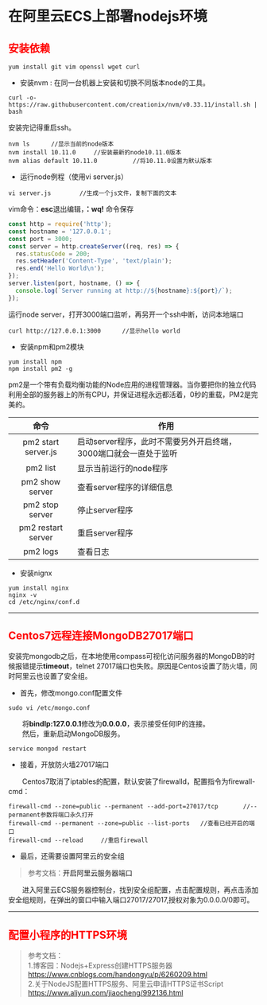 # 在阿里云ECS上部署nodejs环境

## <font color=red>**安装依赖**</font>

```
yum install git vim openssl wget curl
```
* 安装nvm : 在同一台机器上安装和切换不同版本node的工具。
```
curl -o- https://raw.githubusercontent.com/creationix/nvm/v0.33.11/install.sh | bash
```
安装完记得重启ssh。
```
nvm ls      //显示当前的node版本
nvm install 10.11.0     //安装最新的node10.11.0版本
nvm alias default 10.11.0          //将10.11.0设置为默认版本
```
* 运行node例程（使用vi server.js）
```
vi server.js        //生成一个js文件，复制下面的文本
```
vim命令：**esc**退出编辑，**：wq\!** 命令保存
```javascript
const http = require('http');
const hostname = '127.0.0.1';
const port = 3000;
const server = http.createServer((req, res) => {
  res.statusCode = 200;
  res.setHeader('Content-Type', 'text/plain');
  res.end('Hello World\n');
});
server.listen(port, hostname, () => {
  console.log(`Server running at http://${hostname}:${port}/`);
});
```
运行node server，打开3000端口监听，再另开一个ssh中断，访问本地端口
```
curl http://127.0.0.1:3000      //显示hello world
```
* 安装npm和pm2模块
```
yum install npm
npm install pm2 -g
```
pm2是一个带有负载均衡功能的Node应用的进程管理器。当你要把你的独立代码利用全部的服务器上的所有CPU，并保证进程永远都活着，0秒的重载，PM2是完美的。

| 命令 |作用|
|:---:|---|
|pm2 start server.js | 启动server程序，此时不需要另外开启终端，3000端口就会一直处于监听|
|pm2 list|显示当前运行的node程序|
|pm2 show server|查看server程序的详细信息|
|pm2 stop server|停止server程序|
|pm2 restart server|重启server程序|
|pm2 logs|查看日志|

* 安装nignx
```
yum install nginx
nginx -v
cd /etc/nginx/conf.d
```
---
## <font color=red>**Centos7远程连接MongoDB27017端口**</font>

安装完mongodb之后，在本地使用compass可视化访问服务器的MongoDB的时候报错提示**timeout**，telnet 27017端口也失败。原因是Centos设置了防火墙，同时阿里云也设置了安全组。  
* 首先，修改mongo.conf配置文件
```
sudo vi /etc/mongo.conf
```
&emsp;&emsp;将**bindIp:127.0.0.1**修改为**0.0.0.0**，表示接受任何IP的连接。  
&emsp;&emsp;然后，重新启动MongoDB服务。
```
service mongod restart
```
* 接着，开放防火墙27017端口  

&emsp;&emsp;Centos7取消了iptables的配置，默认安装了firewalld，配置指令为firewall-cmd：
```
firewall-cmd --zone=public --permanent --add-port=27017/tcp       //--permanent参数将端口永久打开
firewall-cmd --permanent --zone=public --list-ports   //查看已经开启的端口
firewall-cmd --reload     //重启firewall
```
* 最后，还需要设置阿里云的安全组  
>参考文档：<a herf="https://jingyan.baidu.com/article/03b2f78c31bdea5ea237ae88.html">开启阿里云服务器端口</a>

&emsp;&emsp;进入阿里云ECS服务器控制台，找到安全组配置，点击配置规则，再点击添加安全组规则，在弹出的窗口中输入端口27017/27017,授权对象为0.0.0.0/0即可。

---
## <font color=red>**配置小程序的HTTPS环境**</font>
>参考文档：  
>1.博客园：Nodejs+Express创建HTTPS服务器 https://www.cnblogs.com/handongyu/p/6260209.html  
>2.关于NodeJS配置HTTPS服务、阿里云申请HTTPS证书Script https://www.aliyun.com/jiaocheng/992136.html  


